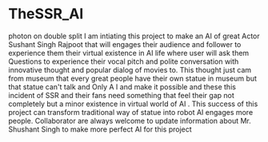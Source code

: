 # TheSSR_AI
photon on double split I am intiating this project to make an AI of great Actor Sushant Singh Rajpoot that will engages their audience and follower to experience them their virtual existence in AI life where user will ask them Questions to experience their vocal pitch and polite conversation with innovative thought and popular dialog of movies to.  This thought just cam from museum that every great people have their own statue in museum but that statue can't talk and Only A I and make it possible and these this incident of SSR and their fans need something that feel their gap not completely but a minor existence in virtual world of AI . This success of this project can transform traditional way of statue into robot AI engages more people.  Collaborator are  always welcome to update information about Mr. Shushant Singh to make more perfect AI for this project   

